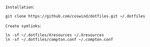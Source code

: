 `Installation`:

    git clone https://github.com/coswind/dotfiles.git ~/.dotfiles

`Create symlinks`:

    ln -sf ~/.dotfiles/Xresources ~/.Xresources
    ln -sf ~/.dotfiles/compton.conf ~/.compton.conf

